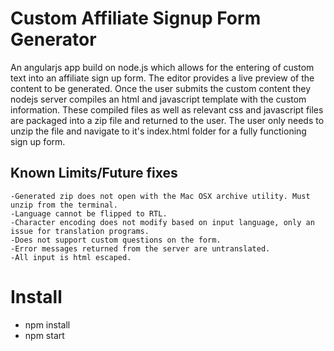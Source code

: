 Custom Affiliate Signup Form Generator
=======================================

An angularjs app build on node.js which allows for the entering of custom text into an affiliate sign up form. The editor provides a live preview of the content to be generated. Once the user submits the custom content they nodejs server compiles an html and javascript template with the custom information. These compiled files as well as relevant css and javascript files are packaged into a zip file and returned to the user.
The user only needs to unzip the file and navigate to it's index.html folder for a fully functioning sign up form.


Known Limits/Future fixes
-------------------
    -Generated zip does not open with the Mac OSX archive utility. Must unzip from the terminal.
    -Language cannot be flipped to RTL.
    -Character encoding does not modify based on input language, only an issue for translation programs.
    -Does not support custom questions on the form.
    -Error messages returned from the server are untranslated.
    -All input is html escaped.

Install
========
- npm install
- npm start
